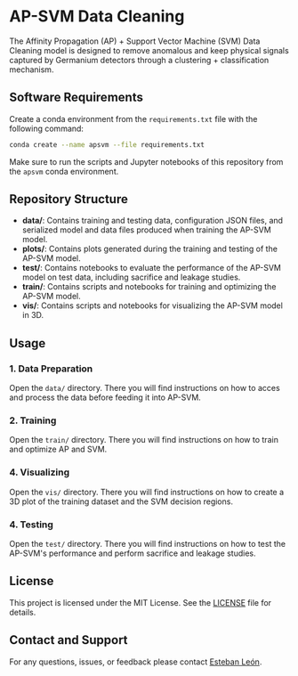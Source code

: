 # AP-SVM Data Cleaning

The Affinity Propagation (AP) + Support Vector Machine (SVM) Data Cleaning model is designed to remove anomalous and keep physical signals captured by Germanium detectors through a clustering + classification mechanism.

## Software Requirements

Create a conda environment from the `requirements.txt` file with the following command:
```bash
conda create --name apsvm --file requirements.txt
```
Make sure to run the scripts and Jupyter notebooks of this repository from the `apsvm` conda environment.

## Repository Structure

- **data/**: Contains training and testing data, configuration JSON files, and serialized model and data files produced when training the AP-SVM model.
- **plots/**: Contains plots generated during the training and testing of the AP-SVM model.
- **test/**: Contains notebooks to evaluate the performance of the AP-SVM model on test data, including sacrifice and leakage studies.
- **train/**: Contains scripts and notebooks for training and optimizing the AP-SVM model.
- **vis/**: Contains scripts and notebooks for visualizing the AP-SVM model in 3D.

## Usage

### 1. Data Preparation

Open the `data/` directory. There you will find instructions on how to acces and process the data before feeding it into AP-SVM. 

### 2. Training

Open the `train/` directory. There you will find instructions on how to train and optimize AP and SVM.  

### 4. Visualizing

Open the `vis/` directory. There you will find instructions on how to create a 3D plot of the training dataset and the SVM decision regions.

### 4. Testing

Open the `test/` directory. There you will find instructions on how to test the AP-SVM's performance and perform sacrifice and leakage studies. 


## License

This project is licensed under the MIT License. See the [LICENSE](LICENSE) file for details.

## Contact and Support

For any questions, issues, or feedback please contact [Esteban León](esleon97@unc.edu).